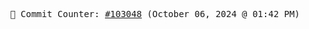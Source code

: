 <p align="center">
    <samp>
        📮 Commit Counter: <a href="https://github.com/Javascript-void0/Javascript-void0/commits/main">#103048</a> (October 06, 2024 @ 01:42 PM)
    </samp>
</p>